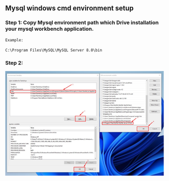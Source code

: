 ## Mysql windows cmd environment setup

### Step 1: Copy Mysql environment path which Drive installation your mysql workbench application.

```
Example:

C:\Program Files\MySQL\MySQL Server 8.0\bin
```

### Step 2:

![environment](../../img/environment.jpg)
